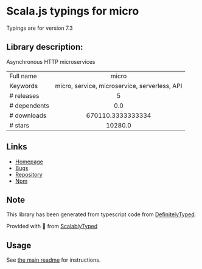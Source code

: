 
# Scala.js typings for micro

Typings are for version 7.3

## Library description:
Asynchronous HTTP microservices

|                    |                 |
| ------------------ | :-------------: |
| Full name          | micro |
| Keywords           | micro, service, microservice, serverless, API |
| # releases         | 5 |
| # dependents       | 0.0 |
| # downloads        | 670110.3333333334 |
| # stars            | 10280.0 |

## Links
- [Homepage](https://github.com/vercel/micro#readme)
- [Bugs](https://github.com/vercel/micro/issues)
- [Repository](https://github.com/vercel/micro)
- [Npm](https://www.npmjs.com/package/micro)
    


## Note
This library has been generated from typescript code from [DefinitelyTyped](https://definitelytyped.org).

Provided with :purple_heart: from [ScalablyTyped](https://github.com/oyvindberg/ScalablyTyped)

## Usage
See [the main readme](../../readme.md) for instructions.


